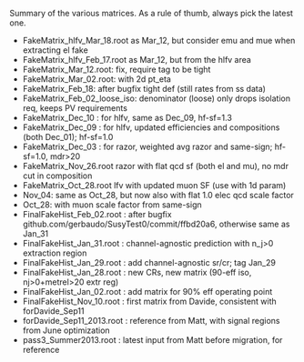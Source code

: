 Summary of the various matrices.
As a rule of thumb, always pick the latest one.

- FakeMatrix_hlfv_Mar_18.root as Mar_12, but consider emu and mue when extracting el fake
- FakeMatrix_hlfv_Feb_17.root as Mar_12, but from the hlfv area
- FakeMatrix_Mar_12.root: fix, require tag to be tight
- FakeMatrix_Mar_02.root: with 2d pt_eta
- FakeMatrix_Feb_18: after bugfix tight def (still rates from ss data) 
- FakeMatrix_Feb_02_loose_iso: denominator (loose) only drops isolation req, keeps PV requirements
- FakeMatrix_Dec_10 : for hlfv, same as Dec_09, hf-sf=1.3
- FakeMatrix_Dec_09 : for hlfv, updated efficiencies and compositions (both Dec_01); hf-sf=1.0
- FakeMatrix_Dec_03 : for razor, weighted avg razor and same-sign; hf-sf=1.0, mdr>20
- FakeMatrix_Nov_26.root razor with flat qcd sf (both el and mu), no mdr cut in composition
- FakeMatrix_Oct_28.root lfv with updated muon SF (use with 1d param)
- Nov_04: same as Oct_28, but now also with flat 1.0 elec qcd scale factor
- Oct_28: with muon scale factor from same-sign
- FinalFakeHist_Feb_02.root : after bugfix github.com/gerbaudo/SusyTest0/commit/ffbd20a6, otherwise same as Jan_31
- FinalFakeHist_Jan_31.root : channel-agnostic prediction with n_j>0 extraction region
- FinalFakeHist_Jan_29.root : add channel-agnostic sr/cr; tag Jan_29
- FinalFakeHist_Jan_28.root : new CRs, new matrix (90-eff iso, nj>0+metrel>20 extr reg)
- FinalFakeHist_Jan_02.root : add matrix for 90% eff operating point
- FinalFakeHist_Nov_10.root : first matrix from Davide, consistent with forDavide_Sep11
- forDavide_Sep11_2013.root : reference from Matt, with signal regions from June optimization
- pass3_Summer2013.root     : latest input from Matt before migration, for reference
